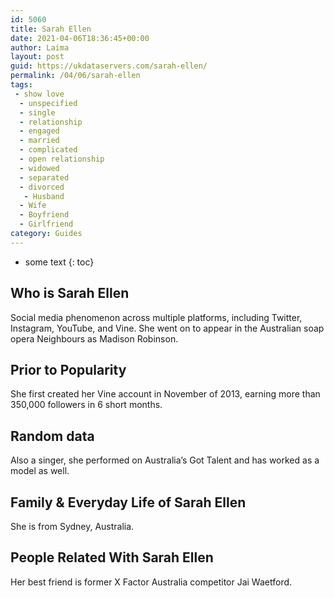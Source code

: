 ```yaml
---
id: 5060
title: Sarah Ellen
date: 2021-04-06T18:36:45+00:00
author: Laima
layout: post
guid: https://ukdataservers.com/sarah-ellen/
permalink: /04/06/sarah-ellen
tags:
 - show love
  - unspecified
  - single
  - relationship
  - engaged
  - married
  - complicated
  - open relationship
  - widowed
  - separated
  - divorced
   - Husband
  - Wife
  - Boyfriend
  - Girlfriend
category: Guides
---
```


* some text
{: toc}


## Who is Sarah Ellen
                  
                  
                  
Social media phenomenon across multiple platforms, including Twitter, Instagram, YouTube, and Vine. She went on to appear in the Australian soap opera Neighbours as Madison Robinson.
                  
              
            
              
            
                
                
                
## Prior to Popularity
                  
                  
                  
She first created her Vine account in November of 2013, earning more than 350,000 followers in 6 short months. 
                  
              
            
              
            
                
                
                
## Random data
                  
                  
                  
Also a singer, she performed on Australia&#8217;s Got Talent and has worked as a model as well.
                  
              
            
              
            
                
                
                
## Family & Everyday Life of Sarah Ellen
                  
                  
                  
She is from Sydney, Australia. 
                  
              
            
              
            
                
                
                
## People Related With Sarah Ellen
                  
                  
                  
Her best friend is former X Factor Australia competitor Jai Waetford.
                  
              
            
              
            
                
              
            
              
              
            
            
              
            
          
          
          